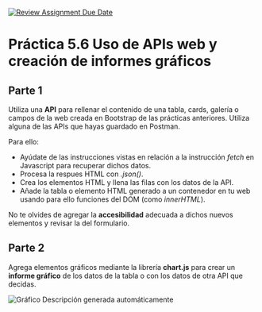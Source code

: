 [![Review Assignment Due Date](https://classroom.github.com/assets/deadline-readme-button-22041afd0340ce965d47ae6ef1cefeee28c7c493a6346c4f15d667ab976d596c.svg)](https://classroom.github.com/a/sOJd8VQO)
# Práctica 5.6 Uso de APIs web y creación de informes gráficos

## Parte 1

Utiliza una **API** para rellenar el contenido de una tabla, cards, galería o campos de la web creada en Bootstrap de las prácticas anteriores. Utiliza alguna de las APIs que hayas guardado en Postman. 

Para ello:
- Ayúdate de las instrucciones vistas en relación a la instrucción *fetch* en Javascript para recuperar dichos datos.
- Procesa la respues HTML con *.json()*.
- Crea los elementos HTML y llena las filas con los datos de la API.
- Añade la tabla o elemento HTML generado a un contenedor en tu  web usando para ello funciones del DOM (como *innerHTML*).

No te olvides de agregar la **accesibilidad** adecuada a dichos nuevos elementos y revisar la del formulario.

## Parte 2

Agrega elementos gráficos mediante la librería **chart.js** para crear un **informe gráfico** de los datos de la tabla o con los datos de otra API que decidas.

![Gráfico Descripción generada automáticamente](media/4c5b15141ff1411d66379ee1ed71b81f.png)

